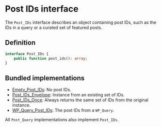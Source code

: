 # Post IDs interface

The `Post_IDs` interface describes an object containing post IDs, such as the IDs in a query or a curated set of featured posts.

## Definition

```php
interface Post_IDs {
	public function post_ids(): array;
}
```

## Bundled implementations

- [Empty_Post_IDs](https://github.com/alleyinteractive/wp-type-extensions/blob/main/src/post-ids/class-empty-post-ids.php): No post IDs.
- [Post_IDs_Envelope](https://github.com/alleyinteractive/wp-type-extensions/blob/main/src/post-ids/class-post-ids-envelope.php): Instance from an existing set of IDs.
- [Post_IDs_Once](https://github.com/alleyinteractive/wp-type-extensions/blob/main/src/post-ids/class-post-ids-once.php): Always returns the same set of IDs from the original instance.
- [WP_Query_Post_IDs](https://github.com/alleyinteractive/wp-type-extensions/blob/main/src/post-ids/class-wp-query-post-ids.php): The post IDs from a `WP_Query`.

All `Post_Query` implementations also implement `Post_IDs`.
